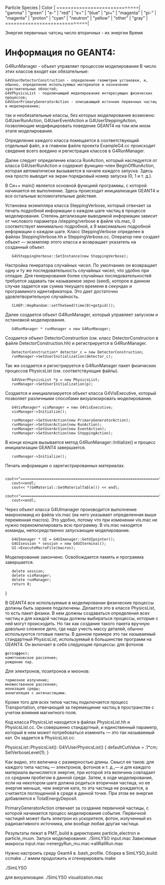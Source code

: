 Particle Species |  Color    |
=============================|
"gamma"          | "green"   |
"e-"             | "red"     |
"e+"             | "blue"    |
"pi+"            | "magenta" |
"pi-"            | "magenta" |
"proton"         | "cyan"    |
"neutron"        | "yellow"  | 
"other"          | "gray"    |
=============================|

Энергия первичных чатсиц
число вторичных - их энергии
Время


Информация по GEANT4:
====================

G4RunManager - объект управляет процессом моделирования
В число этих классов входят как обязательные:

    G4VUserDetectorConstruction - определение геометрии установки, и, обычно, определение используемых материалов и назначение чувствительных областей;
    G4VPhysicsList - подключающий моделирование интересующих физических процессов;
    G4VUserPrimaryGeneratorAction - описывающий источник первичных частиц в моделировании; 

так и необязательные классы, без которых моделирование возможно: G4UserRunAction, G4UserEventAction и G4UserSteppingAction, позволяющие модифицировать поведение GEANT4 на том или ином этапе моделирования. 

Определение каждого класса помещается в соответствующий отдельный файл, а в главном файле проекта ExampleG4.cc происходит сведение всего воедино и регистрация классов в G4RunManager. 

Далее следует определение класса RunAction, который наследуется от класса G4UserRunAction и содержит функцию-член BeginOfRunAction, которая автоматически вызывается в начале каждого запуска. Здесь она просто выводит на экран порядковый номер запуска (0, 1 и т. д.). 

В Си++ main() является основной функцией программы, с которой начинается ее выполнение. Здесь происходит инициализация GEANT4 и все остальные вспомогательные действия.

Установка экземпляра класса SteppingVerbose, который отвечает за печать подробной информации о каждом шаге частиц в процессе моделирования. Степень детализации выводимой информации зависит от числового параметра /stepping/verbose в файле vis.mac, 0 соответствует минимально подробной, а 9 максимально подробной информации о каждом шаге. Класс SteppingVerbose определен в файлах SteppingVerbose.hh и SteppingVerbose.cc. Оператор new создает объект — экземпляр этого класса и возвращает указатель на созданный объект.

       G4VSteppingVerbose::SetInstance(new SteppingVerbose);

Настройка генератора случайных чисел. По умолчанию он возвращает одну и ту же последовательность случайных чисел, что удобно при отладке. Для генерирования более случайных последовательностей требуется задавать так называемое зерно (seed), которое в данном случае задается как сумма текущего времени в секундах и программного идентификатора. Это дает достаточно удовлетворительную случайность.

       CLHEP::HepRandom::setTheSeed(time(0)+getpid());

Далее создается объект G4RunManager, который управляет запуском и остановкой моделирования.

       G4RunManager * runManager = new G4RunManager;

Создается объект DetectorConstruction (см. класс DetectorConstrucion в файле DetectorConstruction.hh) и регистрируется в G4RunManager.

       DetectorConstruction* detector_c = new DetectorConstruction;
       runManager->SetUserInitialization(detector_c);

Так же создается и регистрируется в G4RunManager пакет физических процессов PhysicsList (см. соответствующие файлы).

       G4VUserPhysicsList *p = new PhysicsList;
       runManager->SetUserInitialization(p);

Создается и инициализируется объект класса G4VisExecutive, который позволяет различными способами визуализировать моделирование.

       G4VisManager* visManager = new G4VisExecutive;
       visManager->Initialize();
      
       runManager->SetUserAction(new PrimaryGeneratorAction);
       runManager->SetUserAction(new RunAction);  
       runManager->SetUserAction(new EventAction);
       runManager->SetUserAction(new SteppingAction);

В конце концов вызывается метод G4RunManager::Initialize() и процесс инициализации GEANT4 завершается.

       runManager->Initialize();

Печать информации о зарегистрированных материалах.

       cout<<"===============================================================";
       cout<<endl;
       cout<< *(G4Material::GetMaterialTable()) << endl;
       cout<<"===============================================================";
       cout<<endl;


Через объект класса G4UImanager производится выполнение макрокоманд из файла vis.mac (на него указывает определенная выше переменная macros). Это удобно, потому что при изменении vis.mac не нужно перекомпилировать всю программу. В vis.mac находятся команды, непосредственно запускающие моделирование.

       G4UImanager * UI = G4UImanager::GetUIpointer();  
       G4UIsession * session = new G4UIterminal();      
       UI->ExecuteMacroFile(macros);

Моделирование закончено. Освобождается память и программа завершается.

       delete session;
       delete visManager;
       delete runManager;
       return 0;
   }


В GEANT4 все используемые в моделировании физические процессы должны быть заранее подключены. Делается это в классе PhysicsList, то есть пакет физики. В нем должны создаваться определения всех частиц и для каждой частицы должны выбираться процессы, которые с ней могут происходить. Но так как создание такого пакета вручную довольно сложное дело, где надо учесть массу деталей, обычно используются готовые пакеты. В данном примере это так называемый стандартный PhysicsList, используемый в большинстве программ на GEANT4. Он включает в себя следующие процессы: для фотонов

    фотоэффект;
    комптоновское рассеяние;
    рождение пар. 


Для электронов, позитронов и мюонов:

    тормозное излучение;
    множественное рассеяние;
    ионизация среды;
    аннигиляция с античастицами. 


Кроме того для всех типов частиц подключается процесс Transportation, отвечающий за перемещение частиц в пространстве с учетом влияния магнитного поля.

Код класса PhysicsList находится в файлах PhysicsList.hh и PhysicsList.cc. Он совершенно стандартный, и единственный параметр, который в нем может потребоваться изменить — это так называемый кат. Он задается в PhysicsList.cc:

   PhysicsList::PhysicsList():  G4VUserPhysicsList()
   {
     defaultCutValue = .1*cm;
      SetVerboseLevel(1);
   }

Как видно, это величина с размерностью длины. Смысл ее таков: для каждого типа частиц — электронов, фотонов и т. д.,— и для каждого материала вычисляется энергия, при которой эта величина совпадает со средним пробегом в данной среде. Затем, в ходе моделирования, если на некотором шаге должна родиться вторичная частица, но ее энергия меньше, чем энергия ката, то эта частица не рождается, а считается поглощенной в среде в данной точке. При этом ее энергия добавляется к TotalEnergyDeposit. 


PrimaryGeneratorAction отвечает за создание первичной частицы, с которой начинается процесс моделирования события. Первичной частицей может быть электрон из ускорителя, фотон, излученный из радиоактивного источника, или вообще любая другая частица.



Результаты лежат в PMT_build в директориях  particle_electron и particle_muon.
Запуск моделирования:
./SimLYSO input.mac
Зависимые макросы input.mac->energyRun_mu.mac->allRallRun.mac


Нужно настроить среду Geant4 в .bash_profile.
Сборка в SimLYSO_build:
ccmake ../
жмем продолжить и сгенерировать
make

./SimLYSO

для визуализации:
./SimLYSO visualization.mac










 














